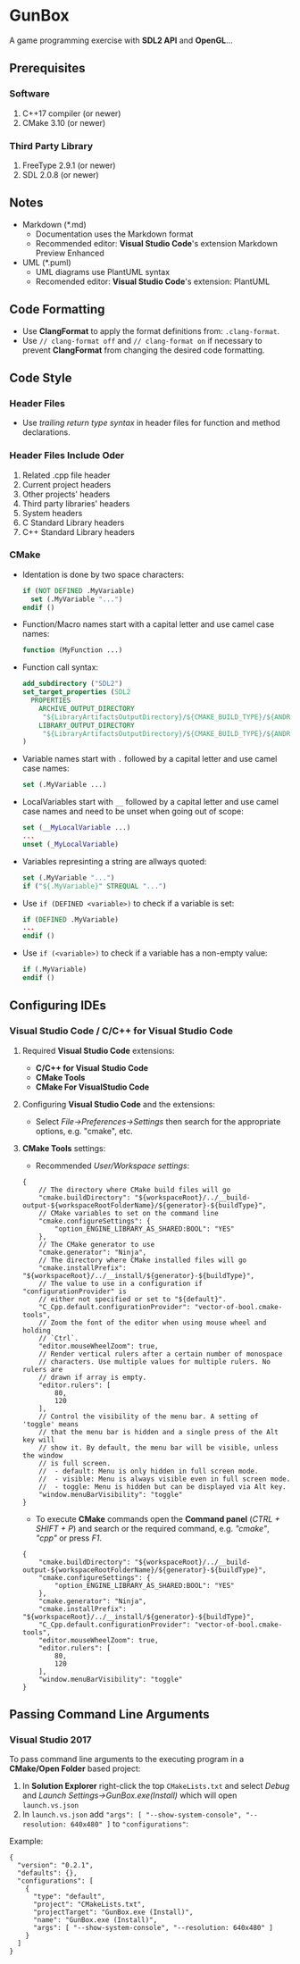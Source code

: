 # GunBox

A game programming exercise with **SDL2 API** and **OpenGL**...

## Prerequisites
### Software
1. C++17 compiler (or newer)
2. CMake 3.10 (or newer)

### Third Party Library
1. FreeType 2.9.1 (or newer)
2. SDL 2.0.8 (or newer)

## Notes

* Markdown (*.md)
  * Documentation uses the Markdown format
  * Recommended editor: **Visual Studio Code**'s extension Markdown Preview Enhanced
* UML (*.puml)
  * UML diagrams use PlantUML syntax
  * Recomended editor: **Visual Studio Code**'s extension: PlantUML
  
## Code Formatting

- Use **ClangFormat** to apply the format definitions from: `.clang-format`.
- Use `// clang-format off` and `// clang-format on` if necessary to prevent **ClangFormat** from changing the desired code formatting.

## Code Style

### Header Files

* Use *trailing return type syntax* in header files for function and method declarations.

### Header Files Include Oder

1. Related .cpp file header
2. Current project headers
3. Other projects' headers
4. Third party libraries' headers
5. System headers
6. C Standard Library headers
7. C++ Standard Library headers

### CMake

* Identation is done by two space characters:
  ```CMake
  if (NOT DEFINED .MyVariable)
    set (.MyVariable "...")
  endif ()
  ```
* Function/Macro names start with a capital letter and use camel case names:
  ```CMake
  function (MyFunction ...)
  ```
* Function call syntax:
  ```CMake
  add_subdirectory ("SDL2")
  set_target_properties (SDL2
    PROPERTIES
      ARCHIVE_OUTPUT_DIRECTORY
       "${LibraryArtifactsOutputDirectory}/${CMAKE_BUILD_TYPE}/${ANDROID_ABI}"
      LIBRARY_OUTPUT_DIRECTORY
       "${LibraryArtifactsOutputDirectory}/${CMAKE_BUILD_TYPE}/${ANDROID_ABI}"
  )
  ```
* Variable names start with `.` followed by a capital letter and use camel case names:
  ```CMake
  set (.MyVariable ...)
  ```
* LocalVariables start with `__` followed by a capital letter and use camel case names and need to be unset when going out of scope:
  ```CMake
  set (__MyLocalVariable ...)
  ...
  unset (_MyLocalVariable)
  ```
* Variables represinting a string are allways quoted:
  ```CMake
  set (.MyVariable "...")
  if ("${.MyVariable}" STREQUAL "...")
  ```
* Use `if (DEFINED <variable>)` to check if a variable is set:
  ```CMake
  if (DEFINED .MyVariable)
  ...
  endif ()
  ```
* Use `if (<variable>)` to check if a variable has a non-empty value:
  ```CMake
  if (.MyVariable)
  endif ()
  ```

## Configuring IDEs

### Visual Studio Code / C/C++ for Visual Studio Code

1. Required **Visual Studio Code** extensions:
   + **C/C++ for Visual Studio Code**
   + **CMake Tools**
   + **CMake For VisualStudio Code**
2. Configuring **Visual Studio Code** and the extensions:
   + Select *File->Preferences->Settings* then search for the appropriate options, e.g. "cmake", etc.
3. **CMake Tools** settings:
   + Recommended *User/Workspace settings*:

    ```json5
    {
        // The directory where CMake build files will go
        "cmake.buildDirectory": "${workspaceRoot}/../__build-output-${workspaceRootFolderName}/${generator}-${buildType}",
        // CMake variables to set on the command line
        "cmake.configureSettings": {
            "option_ENGINE_LIBRARY_AS_SHARED:BOOL": "YES"
        },
        // The CMake generator to use
        "cmake.generator": "Ninja",
        // The directory where CMake installed files will go
        "cmake.installPrefix": "${workspaceRoot}/../__install/${generator}-${buildType}",
        // The value to use in a configuration if "configurationProvider" is 
        // either not specified or set to "${default}".
        "C_Cpp.default.configurationProvider": "vector-of-bool.cmake-tools",
        // Zoom the font of the editor when using mouse wheel and holding 
        // `Ctrl`.
        "editor.mouseWheelZoom": true,
        // Render vertical rulers after a certain number of monospace 
        // characters. Use multiple values for multiple rulers. No rulers are 
        // drawn if array is empty.
        "editor.rulers": [
            80,
            120
        ],
        // Control the visibility of the menu bar. A setting of 'toggle' means 
        // that the menu bar is hidden and a single press of the Alt key will 
        // show it. By default, the menu bar will be visible, unless the window
        // is full screen.
        //  - default: Menu is only hidden in full screen mode.
        //  - visible: Menu is always visible even in full screen mode.
        //  - toggle: Menu is hidden but can be displayed via Alt key.
        "window.menuBarVisibility": "toggle"
    }
    ```
   + To execute **CMake** commands open the **Command panel** (*CTRL + SHIFT + P*) and search or the required command, e.g. *"cmake"*, *"cpp"* or press *F1*.
    ```json5
    {
        "cmake.buildDirectory": "${workspaceRoot}/../__build-output-${workspaceRootFolderName}/${generator}-${buildType}",
        "cmake.configureSettings": {
            "option_ENGINE_LIBRARY_AS_SHARED:BOOL": "YES"
        },
        "cmake.generator": "Ninja",
        "cmake.installPrefix": "${workspaceRoot}/../__install/${generator}-${buildType}",
        "C_Cpp.default.configurationProvider": "vector-of-bool.cmake-tools",
        "editor.mouseWheelZoom": true,
        "editor.rulers": [
            80,
            120
        ],
        "window.menuBarVisibility": "toggle"
    }
    ```

## Passing Command Line Arguments

### Visual Studio 2017

To pass command line arguments to the executing program in a **CMake/Open Folder** based project:
1. In **Solution Explorer** right-click the top `CMakeLists.txt` and select *Debug* and *Launch Settings->GunBox.exe(Install)* which will open `launch.vs.json`
2. In `launch.vs.json` add `"args": [ "--show-system-console", "--resolution: 640x480" ]` to `"configurations"`:

Example:
```json5
{
  "version": "0.2.1",
  "defaults": {},
  "configurations": [
    {
      "type": "default",
      "project": "CMakeLists.txt",
      "projectTarget": "GunBox.exe (Install)",
      "name": "GunBox.exe (Install)",
      "args": [ "--show-system-console", "--resolution: 640x480" ]
    }
  ]
}
```
